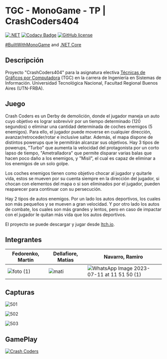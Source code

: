 # TGC - MonoGame - TP | CrashCoders404

[![.NET](https://github.com/tgc-utn/tgc-monogame-tp/actions/workflows/dotnet.yml/badge.svg)](https://github.com/tgc-utn/tgc-monogame-tp/actions/workflows/dotnet.yml)
[![Codacy Badge](https://app.codacy.com/project/badge/Grade/63382c4441444632b06d83dcc6dab106)](https://app.codacy.com/gh/tgc-utn/tgc-monogame-tp/dashboard?utm_source=gh&utm_medium=referral&utm_content=&utm_campaign=Badge_grade)
[![GitHub license](https://img.shields.io/github/license/tgc-utn/tgc-monogame-tp.svg)](https://github.com/tgc-utn/tgc-monogame-tp/blob/master/LICENSE)

[#BuiltWithMonoGame](http://www.monogame.net) and [.NET Core](https://dotnet.microsoft.com)

## Descripción

Proyecto "CrashCoders404" para la asignatura electiva [Técnicas de Gráficos por Computadora](http://tgc-utn.github.io/) (TGC) en la carrera de Ingeniería en Sistemas de Información. Universidad Tecnológica Nacional, Facultad Regional Buenos Aires (UTN-FRBA).

## Juego

Crash Coders es un Derby de demolición, donde el jugador maneja un auto cuyo objetivo es lograr sobrevivir por un tiempo determinado (120 segundos) o eliminar una cantidad determinada de coches enemigos (5 enemigos). Para ello, el jugador puede moverse en cualquier dirección, avanzar/retroceder/rotar e inclusive saltar. Además, el mapa dispone de distintos powerups que le permitirán alcanzar sus objetivos. Hay 3 tipos de powerups, "Turbo" que aumenta la velocidad del protagonista por un corto lapso de tiempo, "Ametralladora" que permite disparar varias balas que hacen poco daño a los enemigos, y "Misil", el cual es capaz de eliminar a los enemigos de un solo golpe.

Los coches enemigos tienen como objetivo chocar al jugador y quitarle vida, estos se mueven por su cuenta siempre en la dirección del jugador, si chocan con elementos del mapa o si son eliminados por el jugador, pueden reaparecer para continuar con su persecución.

Hay 2 tipos de autos enemigos. Por un lado los autos deportivos, los cuales son más pequeños y se mueven a gran velocidad. Y por otro lado los autos de combate, los cuales son más grandes y lentos, pero en caso de impactar con el jugador le quitan más vida que los autos deportivos.

El proyecto se puede descargar y jugar desde [Itch.io](https://martylk.itch.io/crash-coders).

## Integrantes

Fedorenko, Martín |  Dellafiore, Matías | Navarro, Ramiro | 
----------------- | ------------------- | --------------- |
![foto (1)](https://github.com/Martin-Fedorenko/2023-1C-3051-CrashCoders404/assets/67556470/99573b78-51ea-4a64-acda-d43031f5a200)| ![mati](https://github.com/Martin-Fedorenko/2023-1C-3051-CrashCoders404/assets/67556470/8509a6ca-8505-44de-b8f5-eaeb349deff4) | ![WhatsApp Image 2023-07-11 at 11 51 50 (1)](https://github.com/Martin-Fedorenko/2023-1C-3051-CrashCoders404/assets/67556470/470d64e1-d1f6-4aaf-9c29-9a1a6ed8a832) | 

## Capturas

![501](https://github.com/Martin-Fedorenko/2023-1C-3051-CrashCoders404/assets/67556470/8ca7deac-9e32-4861-8cb4-025ac5fba15f)

![502](https://github.com/Martin-Fedorenko/2023-1C-3051-CrashCoders404/assets/67556470/eb381798-1fda-4391-9e75-369605849987)

![503](https://github.com/Martin-Fedorenko/2023-1C-3051-CrashCoders404/assets/67556470/2ce12767-ca3e-4faf-8331-cf5671394b68)

## GamePlay

[![Crash Coders](https://img.youtube.com/vi/tF24jFwUZXY/0.jpg)](https://www.youtube.com/watch?v=tF24jFwUZXY)





